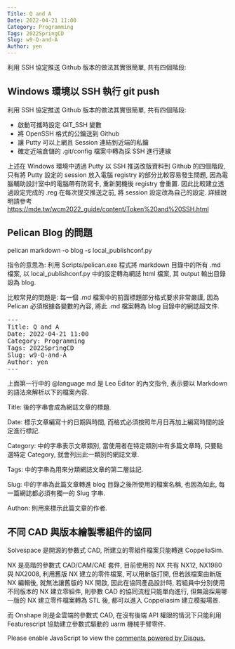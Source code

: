 ```yaml
---
Title: Q and A
Date: 2022-04-21 11:00
Category: Programming
Tags: 2022SpringCD
Slug: w9-Q-and-A
Author: yen
---
```


利用 SSH 協定推送 Github 版本的做法其實很簡單, 共有四個階段:

<!-- PELICAN_END_SUMMARY -->

Windows 環境以 SSH 執行 git push
----

利用 SSH 協定推送 Github 版本的做法其實很簡單, 共有四個階段:

 - 啟動可攜時設定 GIT_SSH 變數
 - 將 OpenSSH 格式的公鑰送到 Github
 - 讓 Putty 可以上網且 Session 連結到近端的私鑰
 - 確定近端倉儲的 .git/config 檔案中轉為採 SSH 進行連線

上述在 Windows 環境中透過 Putty 以 SSH 推送改版資料到 Github 的四個階段, 只有將 Putty 設定的 session 放入電腦 registry 的部分比較容易發生問題, 因為電腦輔助設計室中的電腦帶有防寫卡, 重新開機後 registry 會重置. 因此比較建立透過設定完成的 .reg 在每次提交推送之前, 將 session 設定改為自己的設定. 詳細說明請參考 <https://mde.tw/wcm2022_guide/content/Token%20and%20SSH.html>

Pelican Blog 的問題
----

pelican markdown -o blog -s local_publishconf.py

指令的意思為: 利用 Scripts/pelican.exe 程式將 markdown 目錄中的所有 .md 檔案, 以 local_publishconf.py 中的設定轉為網誌 html 檔案, 其 output 輸出目錄設為 blog.

比較常見的問題是: 每一個 .md 檔案中的前面標題部分格式要求非常嚴謹, 因為 Pelican 必須根據各變數的內容, 將此 .md 檔案轉為 blog 目錄中的網誌超文件.

<pre class="brush: jscript">
---
Title: Q and A
Date: 2022-04-21 11:00
Category: Programming
Tags: 2022SpringCD
Slug: w9-Q-and-A
Author: yen
---
</pre>

上面第一行中的 @language md 是 Leo Editor 的內文指令, 表示要以 Markdown 的語法來解析以下的檔案內容.

Title: 後的字串會成為網誌文章的標題.

Date: 標示文章編寫十的日期與時間, 而格式必須按照年月日再加上編寫時間的設定進行標記.

Category: 中的字串表示文章類別, 當使用者在特定類別中有多篇文章時, 只要點選特定 Category, 就會列出此一類別的網誌文章.

Tags: 中的字串為用來分類網誌文章的第二層註記.

Slug: 中的字串為此篇文章轉進  blog 目錄之後所使用的檔案名稱, 也因為如此, 每一篇網誌都必須有獨一的 Slug 字串.

Authon: 則用來標示此篇文章的作者.

不同 CAD 與版本繪製零組件的協同
----

Solvespace 是開源的參數式 CAD, 所建立的零組件檔案只能轉進 CoppeliaSim.

NX 是高階的參數式 CAD/CAM/CAE 套件, 目前使用的 NX 共有 NX12, NX1980 與 NX2008, 利用舊版 NX 建立的零件檔案, 可以用新版打開, 但若該檔案由新版 NX 編輯後, 就無法讓舊版的 NX 開啟, 因此在協同產品設計時, 若組員中分別使用不同版本的 NX 建立零組件, 則參數 CAD 的協同流程只能單向進行, 但無論採用哪一版的 NX 建立零件檔案轉為 STL 後, 都可以進入 Coppeliasim 建立模擬場景.

 而 Onshape 則是全雲端的參數式 CAD, 在沒有後端 API 權限的情況下只能利用 Featurescript 協助建立參數式驅動的 uarm 機械手臂零件.


<div id="disqus_thread"></div>
<script>
    /**
    *  RECOMMENDED CONFIGURATION VARIABLES: EDIT AND UNCOMMENT THE SECTION BELOW TO INSERT DYNAMIC VALUES FROM YOUR PLATFORM OR CMS.
    *  LEARN WHY DEFINING THESE VARIABLES IS IMPORTANT: https://disqus.com/admin/universalcode/#configuration-variables    */
    /*
    var disqus_config = function () {
    this.page.url = PAGE_URL;  // Replace PAGE_URL with your page's canonical URL variable
    this.page.identifier = PAGE_IDENTIFIER; // Replace PAGE_IDENTIFIER with your page's unique identifier variable
    };
    */
    (function() { // DON'T EDIT BELOW THIS LINE
    var d = document, s = d.createElement('script');
    s.src = 'https://https-mde-tw-eng.disqus.com/embed.js';
    s.setAttribute('data-timestamp', +new Date());
    (d.head || d.body).appendChild(s);
    })();
</script>
<noscript>Please enable JavaScript to view the <a href="https://disqus.com/?ref_noscript">comments powered by Disqus.</a></noscript>



